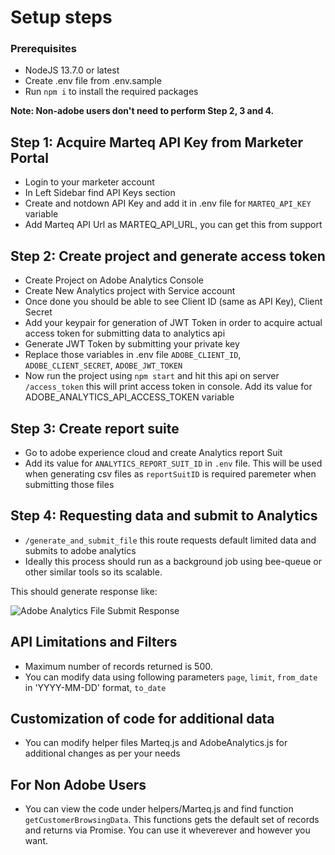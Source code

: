 # Setup steps

### Prerequisites

- NodeJS 13.7.0 or latest
- Create .env file from .env.sample
- Run `npm i` to install the required packages

**Note: Non-adobe users don't need to perform Step 2, 3 and 4.**

## Step 1: Acquire Marteq API Key from Marketer Portal

- Login to your marketer account
- In Left Sidebar find API Keys section
- Create and notdown API Key and add it in .env file for `MARTEQ_API_KEY` variable
- Add Marteq API Url as MARTEQ_API_URL, you can get this from support

## Step 2: Create project and generate access token

- Create Project on Adobe Analytics Console
- Create New Analytics project with Service account
- Once done you should be able to see Client ID (same as API Key), Client Secret
- Add your keypair for generation of JWT Token in order to acquire actual access token for submitting data to analytics api
- Generate JWT Token by submitting your private key
- Replace those variables in .env file `ADOBE_CLIENT_ID`, `ADOBE_CLIENT_SECRET`, `ADOBE_JWT_TOKEN`
- Now run the project using `npm start` and hit this api on server `/access_token` this will print access token in console. Add its value for ADOBE_ANALYTICS_API_ACCESS_TOKEN variable

## Step 3: Create report suite

- Go to adobe experience cloud and create Analytics report Suit
- Add its value for `ANALYTICS_REPORT_SUIT_ID` in `.env` file. This will be used when generating csv files as `reportSuitID` is required paremeter when submitting those files

## Step 4: Requesting data and submit to Analytics

- `/generate_and_submit_file` this route requests default limited data and submits to adobe analytics
- Ideally this process should run as a background job using bee-queue or other similar tools so its scalable.

This should generate response like:

![Adobe Analytics File Submit Response](https://i.imgur.com/mZcX3bi.png "Adobe Analytics File Submit Response")

## API Limitations and Filters

- Maximum number of records returned is 500.
- You can modify data using following parameters `page`, `limit`, `from_date` in 'YYYY-MM-DD' format, `to_date`

## Customization of code for additional data

- You can modify helper files Marteq.js and AdobeAnalytics.js for additional changes as per your needs

## For Non Adobe Users

- You can view the code under helpers/Marteq.js and find function `getCustomerBrowsingData`. This functions gets the default set of records and returns via Promise. You can use it wheverever and however you want.

